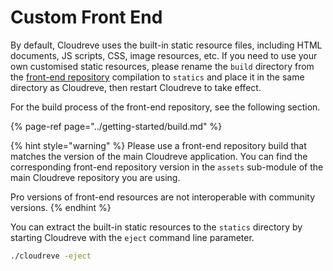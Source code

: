# Custom Front End

By default, Cloudreve uses the built-in static resource files, including HTML documents, JS scripts, CSS, image resources, etc. If you need to use your own customised static resources, please rename the `build` directory from the [front-end repository](https://github.com/cloudreve/frontend) compilation to `statics` and place it in the same directory as Cloudreve, then restart Cloudreve to take effect.

For the build process of the front-end repository, see the following section.

{% page-ref page="../getting-started/build.md" %}

{% hint style="warning" %}
Please use a front-end repository build that matches the version of the main Cloudreve application. You can find the corresponding front-end repository version in the `assets` sub-module of the main Cloudreve repository you are using.

Pro versions of front-end resources are not interoperable with community versions.
{% endhint %}

You can extract the built-in static resources to the `statics` directory by starting Cloudreve with the `eject` command line parameter.

```bash
./cloudreve -eject
```
